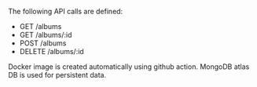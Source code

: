 The following API calls are defined:

- GET /albums
- GET /albums/:id
- POST /albums
- DELETE /albums/:id

Docker image is created automatically using github action.
MongoDB atlas DB is used for persistent data.

